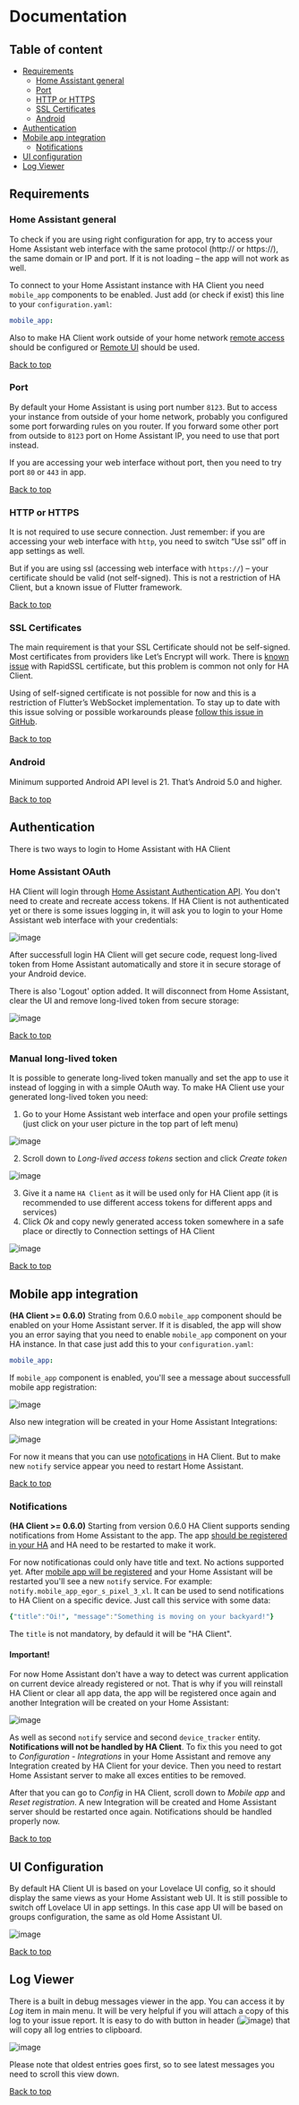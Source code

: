 # Documentation
## Table of content
- [Requirements](#requirements)
  - [Home Assistant general](#home-assistant-general)
  - [Port](#port)
  - [HTTP or HTTPS](#http-or-https)
  - [SSL Certificates](#ssl-certificates)
  - [Android](#android)
- [Authentication](#authentication)
- [Mobile app integration](#mobile-app-integration)
  - [Notifications](#notifications)
- [UI configuration](#ui-configuration)
- [Log Viewer](#log-viewer)

## Requirements
### Home Assistant general
To check if you are using right configuration for app, try to access your Home Assistant web interface with the same protocol (http:// or https://), the same domain or IP and port. If it is not loading – the app will not work as well.

To connect to your Home Assistant instance with HA Client you need `mobile_app` components to be enabled. Just add (or check if exist) this line to your `configuration.yaml`:

```yaml
mobile_app:
```

Also to make HA Client work outside of your home network [remote access](https://www.home-assistant.io/docs/configuration/remote/) should be configured or [Remote UI](https://www.nabucasa.com/config/remote/) should be used.

[Back to top](#documentation)
### Port
By default your Home Assistant is using port number `8123`. But to access your instance from outside of your home network, probably you configured some port forwarding rules on you router. If you forward some other port from outside to `8123` port on Home Assistant IP, you need to use that port instead.

If you are accessing your web interface without port, then you need to try port `80` or `443` in app.

[Back to top](#documentation)
### HTTP or HTTPS
It is not required to use secure connection. Just remember: if you are accessing your web interface with `http`, you need to switch “Use ssl” off in app settings as well.

But if you are using ssl (accessing web interface with `https://`) – your certificate should be valid (not self-signed). This is not a restriction of HA Client, but a known issue of Flutter framework.

[Back to top](#documentation)
### SSL Certificates
The main requirement is that your SSL Certificate should not be self-signed. Most certificates from providers like Let’s Encrypt will work. There is [known issue](https://github.com/estevez-dev/ha_client_pub/issues/24) with RapidSSL certificate, but this problem is common not only for HA Client.

Using of self-signed certificate is not possible for now and this is a restriction of Flutter’s WebSocket implementation. To stay up to date with this issue solving or possible workarounds please [follow this issue in GitHub](https://github.com/estevez-dev/ha_client_pub/issues/3).

[Back to top](#documentation)
### Android
Minimum supported Android API level is 21. That’s Android 5.0 and higher.

[Back to top](#documentation)
## Authentication
There is two ways to login to Home Assistant with HA Client
### Home Assistant OAuth
HA Client will login through [Home Assistant Authentication API](https://developers.home-assistant.io/docs/en/auth_api.html). You don't need to create and recreate access tokens. If HA Client is not authenticated yet or there is some issues logging in, it will ask you to login to your Home Assistant web interface with your credentials:

![image](/assets/images/oauth.png)

After successfull login HA Client will get secure code, request long-lived token from Home Assistant automatically and store it in secure storage of your Android device.

There is also 'Logout' option added. It will disconnect from Home Assistant, clear the UI and remove long-lived token from secure storage:

![image](/assets/images/logout.png)

[Back to top](#documentation)
### Manual long-lived token
It is possible to generate long-lived token manually and set the app to use it instead of logging in with a simple OAuth way.
To make HA Client use your generated long-lived token you need:
1. Go to your Home Assistant web interface and open your profile settings (just click on your user picture in the top part of left menu)

  ![image](/assets/images/ha_profile.png)
 
2. Scroll down to *Long-lived access tokens* section and click *Create token*

  ![image](/assets/images/ha_access_tokens.png)

3. Give it a name `HA Client` as it will be used only for HA Client app (it is recommended to use different access tokens for different apps and services)
4. Click *Ok* and copy newly generated access token somewhere in a safe place or directly to Connection settings of HA Client
  
  ![image](/assets/images/setting_access_token.png)

[Back to top](#documentation)
## Mobile app integration
**(HA Client >= 0.6.0)**
Strating from 0.6.0 `mobile_app` component should be enabled on your Home Assistant server. If it is disabled, the app will show you an error saying that you need to enable `mobile_app` component on your HA instance. In that case just add this to your `configuration.yaml`:

```yaml
mobile_app:
```

If `mobile_app` component is enabled, you'll see a message about successfull mobile app registration:

  ![image](/assets/images/mobile_app_registered.png)
  
Also new integration will be created in your Home Assistant Integrations:

  ![image](/assets/images/mobile_app_registered-2.png)
  
For now it means that you can use [notofications](#notifications) in HA Client. But to make new `notify` service appear you need to restart Home Assistant.

[Back to top](#documentation)
### Notifications
**(HA Client >= 0.6.0)**
Starting from version 0.6.0 HA Client supports sending notifications from Home Assistant to the app. The app [should be registered in your HA](#mobile-app-integration) and HA need to be restarted to make it work.

For now notificationas could only have title and text. No actions supported yet. After [mobile app will be registered](#mobile-app-integration) and your Home Assistant will be restarted you'll see a new `notify` service. For example: `notify.mobile_app_egor_s_pixel_3_xl`. It can be used to send notifications to HA Client on a specific device. Just call this service with some data:
```yaml
{"title":"Oi!", "message":"Something is moving on your backyard!"}
```
The `title` is not mandatory, by defauld it will be "HA Client".
#### Important!
For now Home Assistant don't have a way to detect was current application on current device already registered or not. That is why if you will reinstall HA Client or clear all app data, the app will be registered once again and another Integration will be created on your Home Assistant:

  ![image](/assets/images/duplicate_integration.png)
  
As well as second `notify` service and second `device_tracker` entity. **Notifications will not be handled by HA Client**. To fix this you need to got to *Configuration* - *Integrations* in your Home Assistant and remove any Integration created by HA Client for your device. Then you need to restart Home Assistant server to make all exces entities to be removed.

After that you can go to *Config* in HA Client, scroll down to *Mobile app* and *Reset registration*. A new Integration will be created and Home Assistant server should be restarted once again. Notifications should be handled properly now. 

[Back to top](#documentation)
## UI Configuration
By default HA Client UI is based on your Lovelace UI config, so it should display the same views as your Home Assistant web UI. It is still possible to switch off Lovelace UI in app settings. In this case app UI will be based on groups configuration, the same as old Home Assistant UI.

  ![image](/assets/images/setting_ui.png)

[Back to top](#documentation)
## Log Viewer
There is a built in debug messages viewer in the app. You can access it by *Log* item in main menu. It will be very helpful if you will attach a copy of this log to your issue report. It is easy to do with button in header (![image](/assets/images/log_copy_btn.png)) that will copy all log entries to clipboard.

  ![image](/assets/images/log_viewer.png)

Please note that oldest entries goes first, so to see latest messages you need to scroll this view down.

[Back to top](#documentation)
